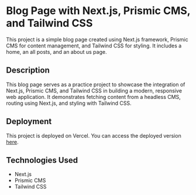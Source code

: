 # Blog Page with Next.js, Prismic CMS, and Tailwind CSS

This project is a simple blog page created using Next.js framework, Prismic CMS for content management, and Tailwind CSS for styling. It includes a home, an all posts, and an about us page.

## Description

This blog page serves as a practice project to showcase the integration of Next.js, Prismic CMS, and Tailwind CSS in building a modern, responsive web application. It demonstrates fetching content from a headless CMS, routing using Next.js, and styling with Tailwind CSS.

## Deployment

This project is deployed on Vercel. You can access the deployed version [here](https://prismic-practice-blog.vercel.app/).

## Technologies Used

- Next.js
- Prismic CMS
- Tailwind CSS
